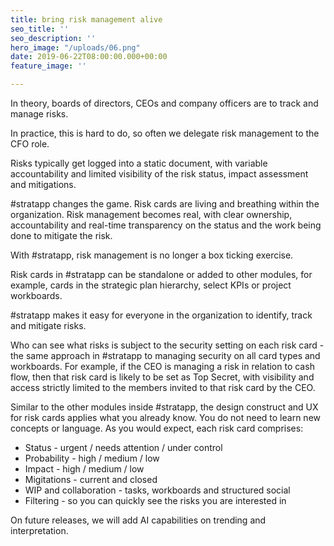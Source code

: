 ```yaml
---
title: bring risk management alive
seo_title: ''
seo_description: ''
hero_image: "/uploads/06.png"
date: 2019-06-22T08:00:00.000+00:00
feature_image: ''

---
```

In theory, boards of directors, CEOs and company officers are to track and manage risks.

In practice, this is hard to do, so often we delegate risk management to the CFO role.

Risks typically get logged into a static document, with variable accountability and limited visibility of the risk status, impact assessment and mitigations.

\#stratapp changes the game. Risk cards are living and breathing within the organization. Risk management becomes real, with clear ownership, accountability and real-time transparency on the status and the work being done to mitigate the risk.

With #stratapp, risk management is no longer a box ticking exercise.

Risk cards in #stratapp can be standalone or added to other modules, for example, cards in the strategic plan hierarchy, select KPIs or project workboards.

\#stratapp makes it easy for everyone in the organization to identify, track and mitigate risks.

  
Who can see what risks is subject to the security setting on each risk card - the same approach in #stratapp to managing security on all card types and workboards. For example, if the CEO is managing a risk in relation to cash flow, then that risk card is likely to be set as Top Secret, with visibility and access strictly limited to the members invited to that risk card by the CEO.

Similar to the other modules inside #stratapp, the design construct and UX for risk cards applies what you already know. You do not need to learn new concepts or language. As you would expect, each risk card comprises:

* Status - urgent / needs attention / under control
* Probability - high / medium / low
* Impact - high / medium / low
* Migitations - current and closed
* WIP and collaboration - tasks, workboards and structured social
* Filtering - so you can quickly see the risks you are interested in

On future releases, we will add AI capabilities on trending and interpretation.